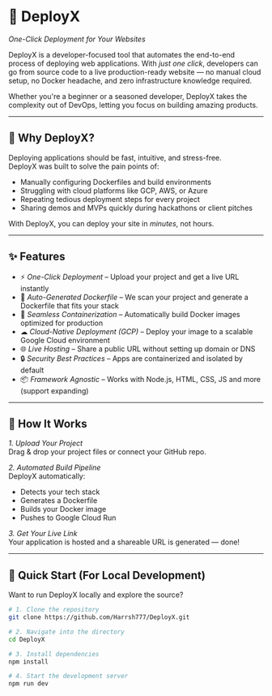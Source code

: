 # 🚀 DeployX  
*One-Click Deployment for Your Websites*

DeployX is a developer-focused tool that automates the end-to-end process of deploying web applications. With *just one click*, developers can go from source code to a live production-ready website — no manual cloud setup, no Docker headache, and zero infrastructure knowledge required.

Whether you're a beginner or a seasoned developer, DeployX takes the complexity out of DevOps, letting you focus on building amazing products.

---

## 🎯 Why DeployX?

Deploying applications should be fast, intuitive, and stress-free.  
DeployX was built to solve the pain points of:

- Manually configuring Dockerfiles and build environments  
- Struggling with cloud platforms like GCP, AWS, or Azure  
- Repeating tedious deployment steps for every project  
- Sharing demos and MVPs quickly during hackathons or client pitches

With DeployX, you can deploy your site in *minutes*, not hours.

---

## ✨ Features

- ⚡ *One-Click Deployment* – Upload your project and get a live URL instantly  
- 📝 *Auto-Generated Dockerfile* – We scan your project and generate a Dockerfile that fits your stack  
- 🐳 *Seamless Containerization* – Automatically build Docker images optimized for production  
- ☁ *Cloud-Native Deployment (GCP)* – Deploy your image to a scalable Google Cloud environment  
- 🌐 *Live Hosting* – Share a public URL without setting up domain or DNS  
- 🔒 *Security Best Practices* – Apps are containerized and isolated by default  
- 📦 *Framework Agnostic* – Works with Node.js, HTML, CSS, JS and more (support expanding)  

---

## 📸 How It Works

*1. Upload Your Project*  
Drag & drop your project files or connect your GitHub repo.

*2. Automated Build Pipeline*  
DeployX automatically:
- Detects your tech stack
- Generates a Dockerfile
- Builds your Docker image
- Pushes to Google Cloud Run

*3. Get Your Live Link*  
Your application is hosted and a shareable URL is generated — done!

---

## 🚀 Quick Start (For Local Development)

Want to run DeployX locally and explore the source?

```bash
# 1. Clone the repository
git clone https://github.com/Harrsh777/DeployX.git

# 2. Navigate into the directory
cd DeployX

# 3. Install dependencies
npm install

# 4. Start the development server
npm run dev
